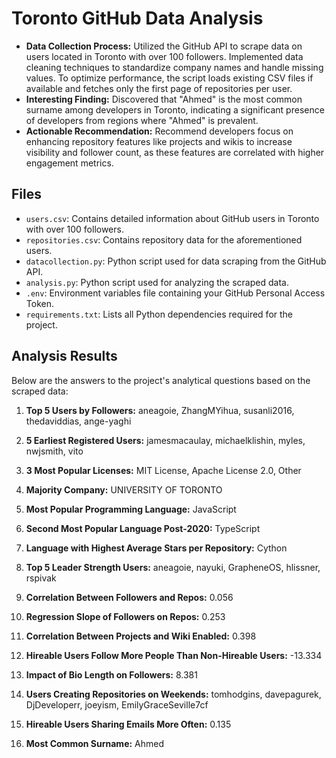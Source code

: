 # Toronto GitHub Data Analysis

- **Data Collection Process:** Utilized the GitHub API to scrape data on users located in Toronto with over 100 followers. Implemented data cleaning techniques to standardize company names and handle missing values. To optimize performance, the script loads existing CSV files if available and fetches only the first page of repositories per user.
- **Interesting Finding:** Discovered that "Ahmed" is the most common surname among developers in Toronto, indicating a significant presence of developers from regions where "Ahmed" is prevalent.
- **Actionable Recommendation:** Recommend developers focus on enhancing repository features like projects and wikis to increase visibility and follower count, as these features are correlated with higher engagement metrics.

## Files

- `users.csv`: Contains detailed information about GitHub users in Toronto with over 100 followers.
- `repositories.csv`: Contains repository data for the aforementioned users.
- `datacollection.py`: Python script used for data scraping from the GitHub API.
- `analysis.py`: Python script used for analyzing the scraped data.
- `.env`: Environment variables file containing your GitHub Personal Access Token.
- `requirements.txt`: Lists all Python dependencies required for the project.

## Analysis Results

Below are the answers to the project's analytical questions based on the scraped data:

1. **Top 5 Users by Followers:**
   aneagoie, ZhangMYihua, susanli2016, thedaviddias, ange-yaghi

2. **5 Earliest Registered Users:**
   jamesmacaulay, michaelklishin, myles, nwjsmith, vito

3. **3 Most Popular Licenses:**
   MIT License, Apache License 2.0, Other

4. **Majority Company:**
   UNIVERSITY OF TORONTO

5. **Most Popular Programming Language:**
   JavaScript

6. **Second Most Popular Language Post-2020:**
   TypeScript

7. **Language with Highest Average Stars per Repository:**
   Cython

8. **Top 5 Leader Strength Users:**
   aneagoie, nayuki, GrapheneOS, hlissner, rspivak

9. **Correlation Between Followers and Repos:**
   0.056

10. **Regression Slope of Followers on Repos:**
    0.253

11. **Correlation Between Projects and Wiki Enabled:**
    0.398

12. **Hireable Users Follow More People Than Non-Hireable Users:**
    -13.334

13. **Impact of Bio Length on Followers:**
    8.381

14. **Users Creating Repositories on Weekends:**
    tomhodgins, davepagurek, DjDeveloperr, joeyism, EmilyGraceSeville7cf

15. **Hireable Users Sharing Emails More Often:**
    0.135

16. **Most Common Surname:**
    Ahmed
